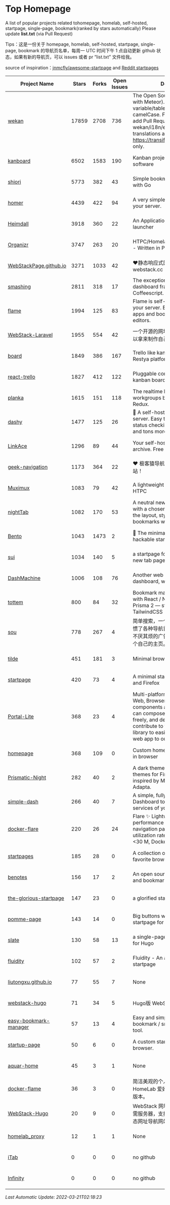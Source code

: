 # Top Homepage
A list of popular projects related tohomepage, homelab, self-hosted, startpage, single-page, bookmark(ranked by stars automatically)
Please update **list.txt** (via Pull Request)

Tips：这是一份关于 homepage, homelab, self-hosted, startpage, single-page, bookmark 的导航页名单，每周一 UTC 时间下午 1 点自动更新 github 状态，如果有新的导航页，可以 issues 或者 pr “list.txt” 文件给我。

source of inspiration：[jnmcfly/awesome-startpage](https://github.com/jnmcfly/awesome-startpage) and [Reddit startpages](https://www.reddit.com/r/startpages/)

| Project Name | Stars | Forks | Open Issues | Description | Last Commit |
| ------------ | ----- | ----- | ----------- | ----------- | ----------- |
| [wekan](https://github.com/wekan/wekan) | 17859 | 2708 | 736 | The Open Source kanban (built with Meteor). Keep variable/table/field names camelCase. For translations, only add Pull Request changes to wekan/i18n/en.i18n.json , other translations are done at https://transifex.com/wekan/wekan only. | 2022-03-18 22:32:19 |
| [kanboard](https://github.com/kanboard/kanboard) | 6502 | 1583 | 190 | Kanban project management software | 2022-03-19 20:24:59 |
| [shiori](https://github.com/go-shiori/shiori) | 5773 | 382 | 43 | Simple bookmark manager built with Go | 2022-03-10 22:32:58 |
| [homer](https://github.com/bastienwirtz/homer) | 4439 | 422 | 94 | A very simple static homepage for your server. | 2022-03-19 23:34:16 |
| [Heimdall](https://github.com/linuxserver/Heimdall) | 3918 | 360 | 22 | An Application dashboard and launcher | 2022-03-19 15:07:11 |
| [Organizr](https://github.com/causefx/Organizr) | 3747 | 263 | 20 | HTPC/Homelab Services Organizer - Written in PHP | 2022-03-06 01:09:16 |
| [WebStackPage.github.io](https://github.com/WebStackPage/WebStackPage.github.io) | 3271 | 1033 | 42 | ❤️静态响应式网址导航网站 - webstack.cc | 2021-09-15 09:24:35 |
| [smashing](https://github.com/Smashing/smashing) | 2811 | 318 | 17 | The exceptionally handsome dashboard framework in Ruby and Coffeescript. | 2021-09-09 05:04:20 |
| [flame](https://github.com/pawelmalak/flame) | 1994 | 125 | 83 | Flame is self-hosted startpage for your server. Easily manage your apps and bookmarks with built-in editors. | 2022-01-08 13:49:07 |
| [WebStack-Laravel](https://github.com/hui-ho/WebStack-Laravel) | 1955 | 554 | 42 | 一个开源的网址导航网站项目，您可以拿来制作自己的网址导航。 | 2020-08-13 13:51:56 |
| [board](https://github.com/RestyaPlatform/board) | 1849 | 386 | 167 | Trello like kanban board. Based on Restya platform. | 2022-03-12 10:24:19 |
| [react-trello](https://github.com/rcdexta/react-trello) | 1827 | 412 | 122 | Pluggable components to add a kanban board to your application | 2021-09-22 12:25:14 |
| [planka](https://github.com/plankanban/planka) | 1615 | 151 | 118 | The realtime kanban board for workgroups built with React and Redux. | 2022-03-08 16:51:56 |
| [dashy](https://github.com/Lissy93/dashy) | 1477 | 125 | 26 | 🚀 A self-hosted startpage for your server. Easy to use visual editor, status checking, widgets, themes and tons more! | 2022-03-20 09:55:40 |
| [LinkAce](https://github.com/Kovah/LinkAce) | 1296 | 89 | 44 | Your self-hosted bookmark archive. Free and open source. | 2022-03-11 10:43:32 |
| [geek-navigation](https://github.com/geekape/geek-navigation) | 1173 | 364 | 22 | ❤️ 极客猿导航－独立开发者的导航站！ | 2021-09-29 08:02:06 |
| [Muximux](https://github.com/mescon/Muximux) | 1083 | 79 | 42 | A lightweight way to manage your HTPC | 2021-03-21 20:28:25 |
| [nightTab](https://github.com/zombieFox/nightTab) | 1082 | 170 | 53 | A neutral new tab page accented with a chosen colour. Customise the layout, style, background and bookmarks with nightTab. | 2022-01-29 09:48:27 |
| [Bento](https://github.com/migueravila/Bento) | 1043 | 1473 | 2 | 🍱 The minimalist, elegant and hackable startpage. | 2022-03-18 21:27:53 |
| [sui](https://github.com/jeroenpardon/sui) | 1034 | 140 | 5 | a startpage for your server and / or new tab page | 2022-02-12 01:46:27 |
| [DashMachine](https://github.com/rmountjoy92/DashMachine) | 1006 | 108 | 76 | Another web application bookmark dashboard, with fun features. | 2020-09-22 11:42:23 |
| [tottem](https://github.com/poulainv/tottem) | 800 | 84 | 32 | Bookmark manager on steroid built with React / NextJs / Apollo Tools / Prisma 2 — styled with TailwindCSS 🌱🎺 | 2020-05-13 14:19:21 |
| [sou](https://github.com/5iux/sou) | 778 | 267 | 4 | 简单搜索，一个简单的前端界面。用惯了各种导航首页，满屏幕尽是各种不厌其烦的广告和资讯；尝试自己写个自己的主页。 | 2021-08-02 14:31:55 |
| [tilde](https://github.com/cadejscroggins/tilde) | 451 | 181 | 3 | Minimal browser startpage. | 2022-03-20 16:54:32 |
| [startpage](https://github.com/deepjyoti30/startpage) | 420 | 73 | 4 | A minimal starpage for Chrome and Firefox | 2022-02-27 13:43:30 |
| [Portal-Lite](https://github.com/Privoce/Portal-Lite) | 368 | 23 | 4 | Multi-platform Personalized Portal: Web, Browser Extension. All components are web apps--users can compose their own Portal freely, and developers can contribute to the Privoce Web App library to easily incorporate their web app to our Portal. | 2021-09-09 01:19:29 |
| [homepage](https://github.com/Jaredk3nt/homepage) | 368 | 109 | 0 | Custom homepage for use locally in browser | 2020-12-02 18:26:15 |
| [Prismatic-Night](https://github.com/3r3bu5x9/Prismatic-Night) | 282 | 40 | 2 | A dark themed startpage and dark themes for Firefox and Linux inspired by Material design and Adapta. | 2021-03-24 11:53:07 |
| [simple-dash](https://github.com/kutyla-philipp/simple-dash) | 266 | 40 | 7 | A simple, fully responsive Dashboard to forward to the services of your choice! | 2019-10-10 13:02:37 |
| [docker-flare](https://github.com/soulteary/docker-flare) | 220 | 26 | 24 | Flare ✨ Lightweight, high performance and fast self-hosted navigation pages, resource utilization rate is <1% CPU, MEM <30 M, Docker Image < 10M | 2022-03-10 08:09:29 |
| [startpages](https://github.com/grtcdr/startpages) | 185 | 28 | 0 | A collection of startpages for your favorite browser. | 2022-01-02 11:41:04 |
| [benotes](https://github.com/fr0tt/benotes) | 156 | 17 | 2 | An open source self hosted notes and bookmarks taking web app. | 2022-03-01 13:49:09 |
| [the-glorious-startpage](https://github.com/manilarome/the-glorious-startpage) | 147 | 23 | 0 | a glorified startpage | 2020-08-18 03:50:09 |
| [pomme-page](https://github.com/kikiklang/pomme-page) | 143 | 14 | 0 | Big buttons with easy click startpage for a browser.  | 2022-03-03 00:06:50 |
| [slate](https://github.com/gesquive/slate) | 130 | 58 | 13 | a single-page speed-dial theme for Hugo | 2021-07-02 03:24:02 |
| [fluidity](https://github.com/PrettyCoffee/fluidity) | 102 | 57 | 2 | Fluidity - An accordion based startpage | 2021-04-24 16:17:25 |
| [liutongxu.github.io](https://github.com/liutongxu/liutongxu.github.io) | 77 | 55 | 7 | None | 2022-03-21 01:22:57 |
| [webstack-hugo](https://github.com/iplaycode/webstack-hugo) | 71 | 34 | 5 | Hugo版 WebStack 主题 Demo | 2021-08-02 09:49:40 |
| [easy-bookmark-manager](https://github.com/devimust/easy-bookmark-manager) | 57 | 13 | 4 | Easy and simple self-hosted bookmark / snippet management tool. | 2018-05-05 00:31:43 |
| [startup-page](https://github.com/timothypholmes/startup-page) | 50 | 6 | 0 | A custom startup page for your browser.  | 2022-03-09 21:39:34 |
| [aquar-home](https://github.com/firemakergk/aquar-home) | 45 | 3 | 1 | None | 2022-03-17 06:10:32 |
| [docker-flame](https://github.com/soulteary/docker-flame) | 36 | 3 | 0 | 简洁美观的个人启动页，适用于 HomeLab 爱好者的中文化的自部署版本。 | 2022-01-30 12:31:25 |
| [WebStack-Hugo](https://github.com/shenweiyan/WebStack-Hugo) | 20 | 9 | 0 | WebStack 网址导航 Hugo 主题，无需服务器，支持导航一键配置的纯静态网址导航网站。 | 2022-02-25 09:19:59 |
| [homelab_proxy](https://github.com/JmzTaylor/homelab_proxy) | 12 | 1 | 1 | None | 2021-06-07 15:25:56 |
| [iTab](https://www.itab.link/) | 0 | 0 | 0 | no github | 2006-01-02 03:04:05 |
| [Infinity](https://en.infinitynewtab.com/) | 0 | 0 | 0 | no github | 2006-01-02 03:04:05 |

*Last Automatic Update: 2022-03-21T02:18:23*